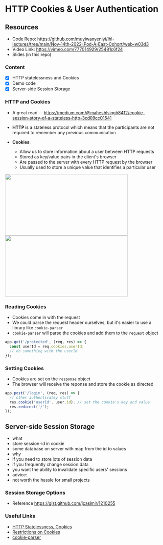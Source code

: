 # HTTP Cookies & User Authentication

## Resources
 - Code Repo: https://github.com/muyiwaoyeniyi/lhl-lectures/tree/main/Nov-14th-2022-Pod-A-East-Cohort/web-w03d3
 - Video Link: https://vimeo.com/777014929/25481c6f24
 - Slides (in this repo)

### Content

- [x] HTTP statelessness and Cookies
- [x] Demo code
- [x] Server-side Session Storage

### HTTP and Cookies
- A great read -- https://medium.com/@maheshlsingh8412/cookie-session-story-of-a-stateless-http-3cd09cc01541

- **HTTP** is a stateless protocol which means that the participants are not required to remember any previous communication
- **Cookies**:
  - Allow us to store information about a user between HTTP requests
  - Stored as key/value pairs in the client's browser
  - Are passed to the server with every HTTP request by the browser
  - Usually used to store a unique value that identifies a particular user

<img src="https://miro.medium.com/max/1378/1*7BA8zaVExmMRpTlvtGaT5g.png" width="400" height="200" />

<img src="https://miro.medium.com/max/1390/1*hBAOZ8igMSo202TdfyNfqA.png" width="400" height="200" />

### Reading Cookies
- Cookies come in with the request
- We could parse the request header ourselves, but it's easier to use a library like `cookie-parser`
- `cookie-parser` will parse the cookies and add them to the `request` object

```js
app.get('/protected', (req, res) => {
  const userId = req.cookies.userId;
  // do something with the userId
});
```

### Setting Cookies
- Cookies are set on the `response` object
- The browser will receive the reponse and store the cookie as directed

```js
app.post('/login', (req, res) => {
  // other authenticatey stuff
  res.cookie('userId', user.id); // set the cookie's key and value
  res.redirect('/');
});
```

## Server-side Session Storage

- what
- store session-id in cookie
- some database on server with map from the id to values
- why
- if you need to store lots of session data
- if you frequently change session data
- you want the ability to invalidate specific users' sessions
- advice:
- not worth the hassle for small projects

### Session Storage Options

- Reference https://gist.github.com/jcasimir/1210255

### Useful Links
* [HTTP Statelessness, Cookies](https://medium.com/@maheshlsingh8412/cookie-session-story-of-a-stateless-http-3cd09cc01541)
* [Restrictions on Cookies](https://flaviocopes.com/cookies/#restrictions-of-cookies)
* [cookie-parser](https://www.npmjs.com/package/cookie-parser)